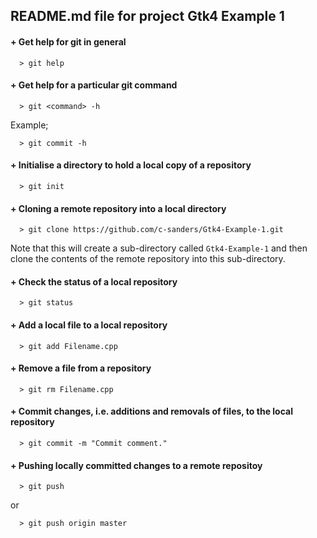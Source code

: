 ## README.md file for project Gtk4 Example 1


#### + Get help for git in general
```
  > git help
```


#### + Get help for a particular git command
```
  > git <command> -h
```
Example;
```
  > git commit -h
```


#### + Initialise a directory to hold a local copy of a repository
```
  > git init
```


#### + Cloning a remote repository into a local directory
```
  > git clone https://github.com/c-sanders/Gtk4-Example-1.git
```
Note that this will create a sub-directory called ```Gtk4-Example-1``` and then
clone the contents of the remote repository into this sub-directory.  


#### + Check the status of a local repository
```
  > git status
```

#### + Add a local file to a local repository
```
  > git add Filename.cpp
```

#### + Remove a file from a repository
```
  > git rm Filename.cpp
```

#### + Commit changes, i.e. additions and removals of files, to the local repository
```
  > git commit -m "Commit comment."
```

#### + Pushing locally committed changes to a remote repositoy
```
  > git push
```
or
```
  > git push origin master
```